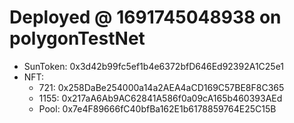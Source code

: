 
# Deployed @ 1691745048938 on polygonTestNet

- SunToken: 0x3d42b99fc5ef1b4e6372bfD646Ed92392A1C25e1
- NFT:
	- 721: 0x258DaBe254000a14a2AEA4aCD169C57BE8F8C365
	- 1155: 0x217aA6Ab9AC62841A586f0a09cA165b460393AEd
	- Pool: 0x7e4F89666fC40bfBa162E1b6178859764E25C15B
  